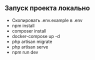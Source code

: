## Запуск проекта локально 
- Скопировать .env.example в .env
- npm install 
- composer install
- docker-compose up -d
- php artisan migrate
- php artisan serve 
- npm run dev
